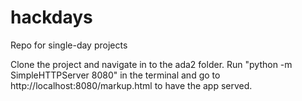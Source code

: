 <h1>hackdays</h1>

Repo for single-day projects

Clone the project and navigate in to the ada2 folder.
Run "python -m SimpleHTTPServer 8080" in the terminal and go to
http://localhost:8080/markup.html to have the app served.
